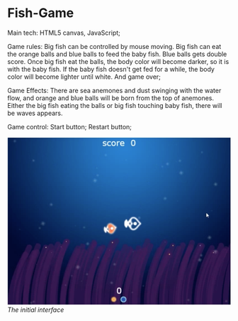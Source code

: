 # Fish-Game
Main tech: HTML5 canvas, JavaScript;

Game rules:
  Big fish can be controlled by mouse moving. 
  Big fish can eat the orange balls and blue balls to feed the baby fish.
  Blue balls gets double score.
  Once big fish eat the balls, the body color will become darker, so it is with the baby fish.
  If the baby fish doesn't get fed for a while, the body color will become lighter until white. And game over;
  
  
Game Effects:
  There are sea anemones and dust swinging with the water flow, and orange and blue balls will be born from the top of anemones.
  Either the big fish eating the balls or big fish touching baby fish, there will be waves appears.
  
Game control:
  Start button;
  Restart button;
  
  ![image](https://github.com/liuchang0719/Fish-Game/blob/master/src/static.png)
  <i>The initial interface</i>
  
